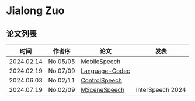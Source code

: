 # Jialong Zuo

## 论文列表

| 时间 | 作者序 | 论文 | 发表 |
|:-:|:-:|---|---|
| 2024.02.14 | No.05/05 | [MobileSpeech](../Models/_tmp/2024.02.14_MobileSpeech.md) | |
| 2024.02.19 | No.07/09 | [Language-Codec](../Models/Speech_Neural_Codec/2024.02.19_Language-Codec.md) |
| 2024.06.03 | No.02/11 | [ControlSpeech](../Models/Speech_LLM/2024.06.03_ControlSpeech.md) |
| 2024.07.19 | No.02/09 | [MSceneSpeech](../Datasets/2024.07.19_MSceneSpeech.md) | InterSpeech 2024 |